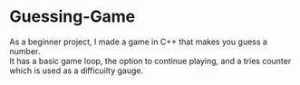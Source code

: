 # Guessing-Game
As a beginner project, I made a game in C++ that makes you guess a number.  
It has a basic game loop, the option to continue playing, and a tries counter which is used as a difficuilty gauge.
